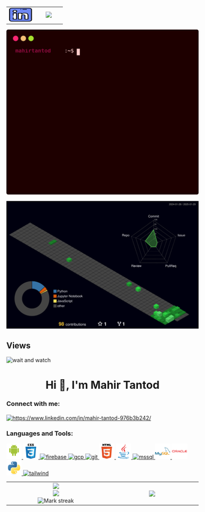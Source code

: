 <table width="120" align="center">
  <tr>  
    <td align="center" width="60">
      <a href="https://www.linkedin.com/in/mahir-tantod-976b3b242/?utm_source=share&utm_campaign=share_via&utm_content=profile&utm_medium=android_app
"><img src="https://raw.githubusercontent.com/8bithemant/8bithemant/master/linkedin.png?raw=true" height="36" width="65"></a>
    </td>
    <td align="center" width="60">
      <a href="mailto:tantodmahir@gmail.com"><img src="https://user-images.githubusercontent.com/29790345/184528214-8f168ffd-5a4c-4d30-8d6b-917568924fbb.png?raw=true" width="80"></a>
    </td>
  </tr>
</table>

![](https://raw.githubusercontent.com/mahirtantod/GitHub-Terminal/refs/heads/master/github_stats.svg)


![](https://raw.githubusercontent.com/mahirtantod/mahirtantod/refs/heads/main/profile-3d-contrib/profile-night-green.svg)












## Views
![wait and watch](https://count.getloli.com/@mahirtantod?name=mahirtantod&theme=moebooru&padding=7&offset=0&align=top&scale=1&pixelated=1&darkmode=auto)





<h1 align="center">Hi 👋, I'm Mahir Tantod</h1>


<h3 align="left">Connect with me:</h3>
<p align="left">
<a href="https://linkedin.com/in/https://www.linkedin.com/in/mahir-tantod-976b3b242/" target="blank"><img align="center" src="https://raw.githubusercontent.com/rahuldkjain/github-profile-readme-generator/master/src/images/icons/Social/linked-in-alt.svg" alt="https://www.linkedin.com/in/mahir-tantod-976b3b242/" height="30" width="40" /></a>
</p>

<h3 align="left">Languages and Tools:</h3>
<p align="left"> <a href="https://developer.android.com" target="_blank" rel="noreferrer"> <img src="https://raw.githubusercontent.com/devicons/devicon/master/icons/android/android-original-wordmark.svg" alt="android" width="40" height="40"/> </a> <a href="https://www.w3schools.com/css/" target="_blank" rel="noreferrer"> <img src="https://raw.githubusercontent.com/devicons/devicon/master/icons/css3/css3-original-wordmark.svg" alt="css3" width="40" height="40"/> </a> <a href="https://firebase.google.com/" target="_blank" rel="noreferrer"> <img src="https://www.vectorlogo.zone/logos/firebase/firebase-icon.svg" alt="firebase" width="40" height="40"/> </a> <a href="https://cloud.google.com" target="_blank" rel="noreferrer"> <img src="https://www.vectorlogo.zone/logos/google_cloud/google_cloud-icon.svg" alt="gcp" width="40" height="40"/> </a> <a href="https://git-scm.com/" target="_blank" rel="noreferrer"> <img src="https://www.vectorlogo.zone/logos/git-scm/git-scm-icon.svg" alt="git" width="40" height="40"/> </a> <a href="https://www.w3.org/html/" target="_blank" rel="noreferrer"> <img src="https://raw.githubusercontent.com/devicons/devicon/master/icons/html5/html5-original-wordmark.svg" alt="html5" width="40" height="40"/> </a> <a href="https://www.java.com" target="_blank" rel="noreferrer"> <img src="https://raw.githubusercontent.com/devicons/devicon/master/icons/java/java-original.svg" alt="java" width="40" height="40"/> </a> <a href="https://www.microsoft.com/en-us/sql-server" target="_blank" rel="noreferrer"> <img src="https://www.svgrepo.com/show/303229/microsoft-sql-server-logo.svg" alt="mssql" width="40" height="40"/> </a> <a href="https://www.mysql.com/" target="_blank" rel="noreferrer"> <img src="https://raw.githubusercontent.com/devicons/devicon/master/icons/mysql/mysql-original-wordmark.svg" alt="mysql" width="40" height="40"/> </a> <a href="https://www.oracle.com/" target="_blank" rel="noreferrer"> <img src="https://raw.githubusercontent.com/devicons/devicon/master/icons/oracle/oracle-original.svg" alt="oracle" width="40" height="40"/> </a> <a href="https://www.python.org" target="_blank" rel="noreferrer"> <img src="https://raw.githubusercontent.com/devicons/devicon/master/icons/python/python-original.svg" alt="python" width="40" height="40"/> </a> <a href="https://tailwindcss.com/" target="_blank" rel="noreferrer"> <img src="https://www.vectorlogo.zone/logos/tailwindcss/tailwindcss-icon.svg" alt="tailwind" width="40" height="40"/> </a> </p>
<table width="100">
<tr border="0">
<td align='center' width="510">
<!--🔝 Rank Gitthub Appearance-->
<img src="https://gh-readme-profile.vercel.app/api?username=mahirtantod&theme=highcontrast&border_width=0.1&photo_quality=100&format=svg&hide=issues&border_radius=17.5&hide_border=true&stroke_color=1F6FEB&bg_color=0D1117" />
<br>
 
<!--📏LINE-->
<!--<img src="https://www.animatedimages.org/data/media/562/animated-line-image-0447.gif" height="1" width="100%">-->
<img src="https://user-images.githubusercontent.com/73097560/115834477-dbab4500-a447-11eb-908a-139a6edaec5c.gif">
 
  </br>
<!--🏆 GitHub Streak-->
<img  alt="Mark streak" src="https://github-readme-streak-stats.herokuapp.com?user=mahirtantod&theme=highcontrast&hide_border=true" />
</td>
 
<td align='center' width="510">
<!--📙 Languages-->
<img  align="center"  src="https://github-readme-stats.vercel.app/api/top-langs/?username=mahirtantod&theme=highcontrast&hide_border=true&no-bg=true&no-frame=true&langs_count=6"/>
 
 
  </td>
</tr>
</table>



<!--<p><img align="left" src="https://github-readme-stats.vercel.app/api/top-langs?username=mahirtantod&show_icons=true&locale=en&layout=compact&theme=highcontrast" alt="mahirtantod" /></p>

<p>&nbsp;<img align="center" src="https://github-readme-stats.vercel.app/api?username=mahirtantod&show_icons=true&locale=en&theme=highcontrast" alt="mahirtantod" /></p>

<p><img align="center" src="https://github-readme-streak-stats.herokuapp.com?user=mahirtantod&theme=highcontrast" alt="mahirtantod" /></p>

-->
